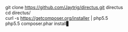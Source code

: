 git clone https://github.com/Jaytrig/directus.git directus  
cd directus/  
curl -s https://getcomposer.org/installer | php5.5  
php5.5 composer.phar install▋
